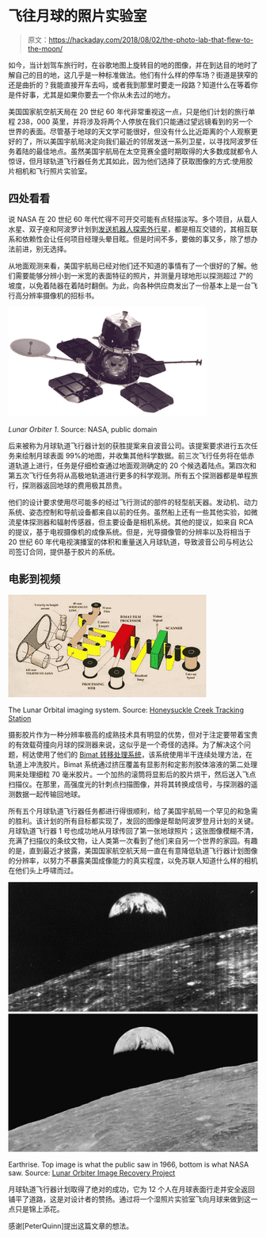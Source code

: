 # 飞往月球的照片实验室

> 原文：<https://hackaday.com/2018/08/02/the-photo-lab-that-flew-to-the-moon/>

如今，当计划驾车旅行时，在谷歌地图上旋转目的地的图像，并在到达目的地时了解自己的目的地，这几乎是一种标准做法。他们有什么样的停车场？街道是狭窄的还是曲折的？我能直接开车去吗，或者我到那里时要走一段路？知道什么在等着你是件好事，尤其是如果你要去一个你从未去过的地方。

美国国家航空航天局在 20 世纪 60 年代非常重视这一点，只是他们计划的旅行单程 238，000 英里，并将涉及将两个人停放在我们只能通过望远镜看到的另一个世界的表面。尽管基于地球的天文学可能很好，但没有什么比近距离的个人观察更好的了，所以美国宇航局决定向我们最近的邻居发送一系列卫星，以寻找阿波罗任务着陆的最佳地点。虽然美国宇航局在太空竞赛全盛时期取得的大多数成就都令人惊讶，但月球轨道飞行器任务尤其如此，因为他们选择了获取图像的方式:使用胶片相机和飞行照片实验室。

## 四处看看

说 NASA 在 20 世纪 60 年代忙得不可开交可能有点轻描淡写。多个项目，从载人水星、双子座和阿波罗计划到[发送机器人探索外行星](http://hackaday.com/2018/05/25/hacking-when-it-counts-the-pioneer-missions/)，都是相互交错的，其相互联系和依赖性会让任何项目经理头晕目眩。但是时间不多，要做的事又多，除了想办法前进，别无选择。

从地面观测来看，美国宇航局已经对他们还不知道的事情有了一个很好的了解。他们需要能够分辨小到一米宽的表面特征的照片，并测量月球地形以探测超过 7°的坡度，以免着陆器在着陆时翻倒。为此，向各种供应商发出了一份基本上是一台飞行高分辨率摄像机的招标书。

[![](img/c26bdc26e2b6fc7719a2a8454ce26678.png)](https://hackaday.com/wp-content/uploads/2018/06/lunar_orbiter_1_large.jpg)

*Lunar Orbiter 1*. Source: NASA, public domain

后来被称为月球轨道飞行器计划的获胜提案来自波音公司。该提案要求进行五次任务来绘制月球表面 99%的地图，并收集其他科学数据。前三次飞行任务将在低赤道轨道上进行，任务是仔细检查通过地面观测确定的 20 个候选着陆点。第四次和第五次飞行任务将从高极地轨道进行更多的科学观测。所有五个探测器都是单程旅行，探测器返回地球的费用极其昂贵。

他们的设计要求使用尽可能多的经过飞行测试的部件的轻型航天器。发动机、动力系统、姿态控制和导航设备都来自以前的任务。虽然船上还有一些其他实验，如微流星体探测器和辐射传感器，但主要设备是相机系统。其他的提议，如来自 RCA 的提议，基于电视摄像机的成像系统。但是，光导摄像管的分辨率以及将相当于 20 世纪 60 年代电视演播室的体积和重量送入月球轨道，导致波音公司与柯达公司签订合同，提供基于胶片的系统。

## 电影到视频

[![](img/5fe5a6dc5bd9bbfbcf4051ea4ef63a96.png)](https://hackaday.com/wp-content/uploads/2018/06/hsklocamdiag_med.jpg)

The Lunar Orbital imaging system. Source: [Honeysuckle Creek Tracking Station](https://www.honeysucklecreek.net/msfn_missions/preparingforapollo/Lunar_Orbiter/index.html)

摄影胶片作为一种分辨率极高的成熟技术具有明显的优势，但对于注定要带着宝贵的有效载荷撞向月球的探测器来说，这似乎是一个奇怪的选择。为了解决这个问题，柯达使用了他们的 [Bimat 转移处理系统](https://www.cia.gov/library/readingroom/docs/CIA-RDP33-02415A000500120032-7.pdf)，该系统使用半干连续处理方法，在轨道上冲洗胶片。Bimat 系统通过挤压覆盖有显影剂和定影剂胶体溶液的第二处理网来处理细粒 70 毫米胶片。一个加热的滚筒将显影后的胶片烘干，然后送入飞点扫描仪。在那里，高强度光的针刺点扫描图像，并将其转换成信号，与探测器的遥测数据一起传输回地球。

所有五个月球轨道飞行器任务都进行得很顺利，给了美国宇航局一个罕见的和急需的胜利。该计划的所有目标都实现了，发回的图像是帮助阿波罗登月计划的关键。月球轨道飞行器 1 号也成功地从月球传回了第一张地球照片；这张图像模糊不清，充满了扫描仪的条纹文物，让人类第一次看到了他们来自另一个世界的家园。有趣的是，直到最近才披露，美国国家航空航天局一直在有意降低轨道飞行器计划图像的分辨率，以努力不暴露美国成像能力的真实程度，以免苏联人知道什么样的相机在他们头上呼啸而过。

[![](img/3fd67519e0d5a1852638e7dc79d6833a.png)](https://hackaday.com/wp-content/uploads/2018/06/earthise-old_-new_-hi_.jpg)

Earthrise. Top image is what the public saw in 1966, bottom is what NASA saw. Source: [Lunar Orbiter Image Recovery Project](//loirp.arc.nasa.gov/loirp_gallery/)

月球轨道飞行器计划取得了绝对的成功，它为 12 个人在月球表面行走并安全返回铺平了道路，这是对设计者的赞扬。通过将一个湿照片实验室飞向月球来做到这一点只是锦上添花。

感谢[PeterQuinn]提出这篇文章的想法。